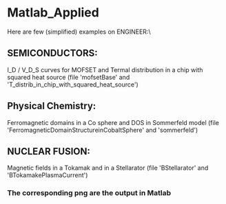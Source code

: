 # Matlab_Applied

Here are few (simplified) examples on ENGINEER:\
## SEMICONDUCTORS: 
I_D / V_D_S curves for MOFSET and Termal distribution in a chip with squared heat source (file 'mofsetBase' and 'T_distrib_in_chip_with_squared_heat_source')

## Physical Chemistry:
Ferromagnetic domains in a Co sphere and DOS in Sommerfeld model (file 'FerromagneticDomainStructureinCobaltSphere' and 'sommerfeld')

## NUCLEAR FUSION:
Magnetic fields in a Tokamak and in a Stellarator (file 'BStellarator' and 'BTokamakePlasmaCurrent')

### The corresponding png are the output in Matlab
